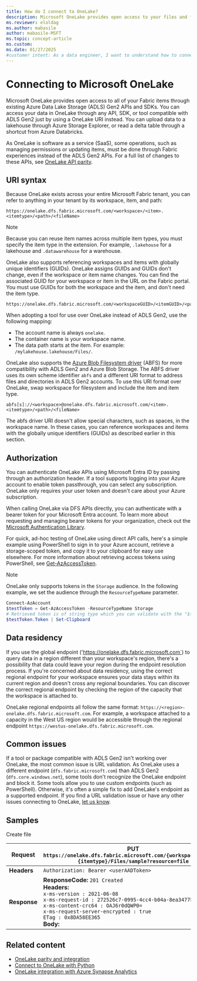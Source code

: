 ```yaml
---
title: How do I connect to OneLake?
description: Microsoft OneLake provides open access to your files and folders through the same APIs and SDKs as ADLS Gen2.
ms.reviewer: eloldag
ms.author: mabasile
author: mabasile-MSFT
ms.topic: concept-article
ms.custom:
ms.date: 01/27/2025
#customer intent: As a data engineer, I want to understand how to connect to Microsoft OneLake using the existing Azure Data Lake Storage (ADLS) Gen2 APIs and SDKs so that I can seamlessly access and manipulate my data.
---
```


# Connecting to Microsoft OneLake

Microsoft OneLake provides open access to all of your Fabric items through existing Azure Data Lake Storage (ADLS) Gen2 APIs and SDKs. You can access your data in OneLake through any API, SDK, or tool compatible with ADLS Gen2 just by using a OneLake URI instead. You can upload data to a lakehouse through Azure Storage Explorer, or read a delta table through a shortcut from Azure Databricks.

As OneLake is software as a service (SaaS), some operations, such as managing permissions or updating items, must be done through Fabric experiences instead of the ADLS Gen2 APIs. For a full list of changes to these APIs, see [OneLake API parity](onelake-api-parity.md).

## URI syntax

Because OneLake exists across your entire Microsoft Fabric tenant, you can refer to anything in your tenant by its workspace, item, and path:

```http
https://onelake.dfs.fabric.microsoft.com/<workspace>/<item>.<itemtype>/<path>/<fileName>
```

   > [!NOTE]
   > Because you can reuse item names across multiple item types, you must specify the item type in the extension. For example, `.lakehouse` for a lakehouse and `.datawarehouse` for a warehouse.

OneLake also supports referencing workspaces and items with globally unique identifiers (GUIDs). OneLake assigns GUIDs and GUIDs don't change, even if the workspace or item name changes. You can find the associated GUID for your workspace or item in the URL on the Fabric portal. You must use GUIDs for both the workspace and the item, and don't need the item type.

```http
https://onelake.dfs.fabric.microsoft.com/<workspaceGUID>/<itemGUID>/<path>/<fileName>
```

When adopting a tool for use over OneLake instead of ADLS Gen2, use the following mapping:

- The account name is always `onelake`.
- The container name is your workspace name.
- The data path starts at the item. For example: `/mylakehouse.lakehouse/Files/`.

OneLake also supports the [Azure Blob Filesystem driver](/azure/storage/blobs/data-lake-storage-abfs-driver) (ABFS) for more compatibility with ADLS Gen2 and Azure Blob Storage. The ABFS driver uses its own scheme identifier `abfs` and a different URI format to address files and directories in ADLS Gen2 accounts. To use this URI format over OneLake, swap workspace for filesystem and include the item and item type.

```http
abfs[s]://<workspace>@onelake.dfs.fabric.microsoft.com/<item>.<itemtype>/<path>/<fileName>
```

The abfs driver URI doesn't allow special characters, such as spaces, in the workspace name. In these cases, you can reference workspaces and items with the globally unique identifiers (GUIDs) as described earlier in this section.

## Authorization

You can authenticate OneLake APIs using Microsoft Entra ID by passing through an authorization header. If a tool supports logging into your Azure account to enable token passthrough, you can select any subscription. OneLake only requires your user token and doesn't care about your Azure subscription.

When calling OneLake via DFS APIs directly, you can authenticate with a bearer token for your Microsoft Entra account. To learn more about requesting and managing bearer tokens for your organization, check out the [Microsoft Authentication Library](/entra/identity-platform/msal-overview).  

For quick, ad-hoc testing of OneLake using direct API calls, here's a simple example using PowerShell to sign in to your Azure account, retrieve a storage-scoped token, and copy it to your clipboard for easy use elsewhere. For more information about retrieving access tokens using PowerShell, see [Get-AzAccessToken](/powershell/module/az.accounts/get-azaccesstoken).

   > [!NOTE]
   > OneLake only supports tokens in the `Storage` audience. In the following example, we set the audience through the `ResourceTypeName` parameter.

  ```powershell
  Connect-AzAccount
  $testToken = Get-AzAccessToken -ResourceTypeName Storage
  # Retrieved token is of string type which you can validate with the "$testToken.Token.GetTypeCode()" command.
  $testToken.Token | Set-Clipboard
  ```

## Data residency

If you use the global endpoint ('https://onelake.dfs.fabric.microsoft.com`) to query data in a region different than your workspace's region, there's a possibility that data could leave your region during the endpoint resolution process. If you're concerned about data residency, using the correct regional endpoint for your workspace ensures your data stays within its current region and doesn't cross any regional boundaries. You can discover the correct regional endpoint by checking the region of the capacity that the workspace is attached to.

OneLake regional endpoints all follow the same format: `https://<region>-onelake.dfs.fabric.microsoft.com`. For example, a workspace attached to a capacity in the West US region would be accessible through the regional endpoint `https://westus-onelake.dfs.fabric.microsoft.com`.

## Common issues

If a tool or package compatible with ADLS Gen2 isn't working over OneLake, the most common issue is URL validation. As OneLake uses a different endpoint (`dfs.fabric.microsoft.com`) than ADLS Gen2 (`dfs.core.windows.net`), some tools don't recognize the OneLake endpoint and block it. Some tools allow you to use custom endpoints (such as PowerShell). Otherwise, it's often a simple fix to add OneLake's endpoint as a supported endpoint. If you find a URL validation issue or have any other issues connecting to OneLake, [let us know](https://ideas.fabric.microsoft.com/).

## Samples

Create file

| **Request** | **PUT `https://onelake.dfs.fabric.microsoft.com/{workspace}/{item}.{itemtype}/Files/sample?resource=file`** |
|---|---|
| **Headers** | `Authorization: Bearer <userAADToken>` |
| **Response** | **ResponseCode:** `201 Created`<br>**Headers:**<br>`x-ms-version : 2021-06-08`<br>`x-ms-request-id : 272526c7-0995-4cc4-b04a-8ea3477bc67b`<br>`x-ms-content-crc64 : OAJ6r0dQWP0=`<br>`x-ms-request-server-encrypted : true`<br>`ETag : 0x8DA58EE365`<br>**Body:** |

## Related content

- [OneLake parity and integration](onelake-api-parity.md)
- [Connect to OneLake with Python](onelake-access-python.md)
- [OneLake integration with Azure Synapse Analytics](onelake-azure-synapse-analytics.md)
